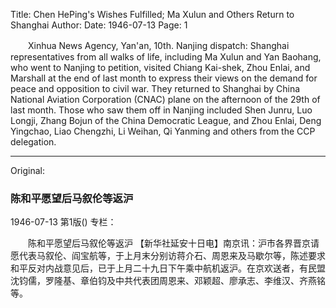 Title: Chen HePing's Wishes Fulfilled; Ma Xulun and Others Return to Shanghai
Author:
Date: 1946-07-13
Page: 1

　　Xinhua News Agency, Yan'an, 10th. Nanjing dispatch: Shanghai representatives from all walks of life, including Ma Xulun and Yan Baohang, who went to Nanjing to petition, visited Chiang Kai-shek, Zhou Enlai, and Marshall at the end of last month to express their views on the demand for peace and opposition to civil war. They returned to Shanghai by China National Aviation Corporation (CNAC) plane on the afternoon of the 29th of last month. Those who saw them off in Nanjing included Shen Junru, Luo Longji, Zhang Bojun of the China Democratic League, and Zhou Enlai, Deng Yingchao, Liao Chengzhi, Li Weihan, Qi Yanming and others from the CCP delegation.



<hr /> 

Original: 


### 陈和平愿望后马叙伦等返沪

1946-07-13
第1版()
专栏：

　　陈和平愿望后马叙伦等返沪
    【新华社延安十日电】南京讯：沪市各界晋京请愿代表马叙伦、阎宝航等，于上月末分别访蒋介石、周恩来及马歇尔等，陈述要求和平反对内战意见后，已于上月二十九日下午乘中航机返沪。在京欢送者，有民盟沈钧儒，罗隆基、章伯钧及中共代表团周恩来、邓颖超、廖承志、李维汉、齐燕铭等。
